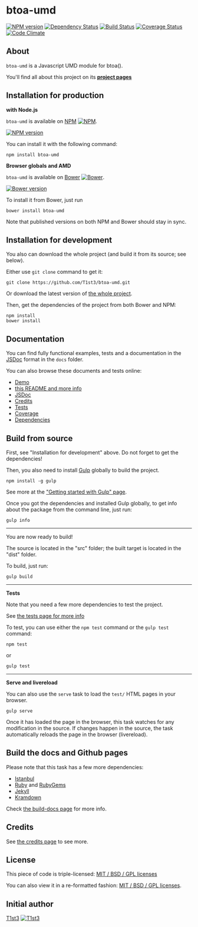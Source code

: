 btoa-umd
==================


[![NPM version](https://badge.fury.io/js/btoa-umd.svg)](http://badge.fury.io/js/btoa-umd)
[![Dependency Status](https://david-dm.org/t1st3/btoa-umd.svg?theme=shields.io)](https://david-dm.org/t1st3/btoa-umd)
[![Build Status](https://travis-ci.org/T1st3/btoa-umd.svg?branch=master)](https://travis-ci.org/T1st3/btoa-umd)
[![Coverage Status](https://coveralls.io/repos/T1st3/btoa-umd/badge.png)](https://coveralls.io/r/T1st3/btoa-umd)
[![Code Climate](https://codeclimate.com/github/T1st3/btoa-umd/badges/gpa.svg)](https://codeclimate.com/github/T1st3/btoa-umd)



About
---

`btoa-umd` is a Javascript UMD module for btoa().

You'll find all about this project on its **[project pages](http://www.tiste.org/btoa-umd/)**




Installation for production
---

**with Node.js**

`btoa-umd` is available on [NPM](https://www.npmjs.org/package/btoa-umd)
[![NPM](http://www.tiste.org/btoa-umd/assets/img/vendor/npm-16x16.png)](https://www.npmjs.org/package/btoa-umd).

[![NPM version](https://badge.fury.io/js/btoa-umd.svg)](http://badge.fury.io/js/btoa-umd)

You can install it with the following command:

    npm install btoa-umd


**Browser globals and AMD**


`btoa-umd` is available on [Bower](http://bower.io/search/?q=btoa-umd)
[![Bower](http://www.tiste.org/btoa-umd/assets/img/vendor/bower-16x16.png)](http://bower.io/search/?q=btoa-umd).

[![Bower version](https://badge.fury.io/bo/btoa-umd.svg)](http://badge.fury.io/js/btoa-umd)

To install it from Bower, just run 

    bower install btoa-umd

Note that published versions on both NPM and Bower should stay in sync.



Installation for development
---


You also can download the whole project (and build it from its source; see below).

Either use `git clone` command to get it:

    git clone https://github.com/T1st3/btoa-umd.git

Or download the latest version of [the whole project](https://github.com/T1st3/btoa-umd/archive/master.zip).

Then, get the dependencies of the project from both Bower and NPM:

    npm install
    bower install



Documentation
---


You can find fully functional examples, tests and a documentation in the [JSDoc](http://usejsdoc.org/) format in the `docs` folder.

You can also browse these documents and tests online:

- [Demo](http://www.tiste.org/btoa-umd/demo.html)
- [this README and more info](http://www.tiste.org/btoa-umd)
- [JSDoc](http://www.tiste.org/btoa-umd/jsdoc.html)
- [Credits](http://www.tiste.org/btoa-umd/credits.html)
- [Tests](http://www.tiste.org/btoa-umd/tests.html)
- [Coverage](http://www.tiste.org/btoa-umd/coverage.html)
- [Dependencies](http://www.tiste.org/btoa-umd/dependencies.html)



Build from source
---


First, see "Installation for development" above. 
Do not forget to get the dependencies!

Then, you also need to install [Gulp](http://gulpjs.com/) globally to build the project.

    npm install -g gulp

See more at the ["Getting started with Gulp" page](https://github.com/gulpjs/gulp/blob/master/docs/getting-started.md#getting-started).

Once you got the dependencies and installed Gulp globally, to get info about the package from the command line, just run:

    gulp info


---

You are now ready to build!

The source is located in the "src" folder; the built target is located in the "dist" folder.

To build, just run:

    gulp build

---

**Tests**

Note that you need a few more dependencies to test the project.

See [the tests page for more info](http://www.tiste.org/btoa-umd/tests.html)

To test, you can use either the `npm test` command or the `gulp test` command:

    npm test

or

    gulp test



---

**Serve and livereload**

You can also use the `serve` task to load the `test/` HTML pages in your browser.

    gulp serve

Once it has loaded the page in the browser, this task watches for any modification in the source.
If changes happen in the source, the task automatically reloads the page in the browser (livereload).





Build the docs and Github pages
---

Please note that this task has a few more dependencies:

* [Istanbul](http://gotwarlost.github.io/istanbul/)
* [Ruby](https://www.ruby-lang.org/) and [RubyGems](https://rubygems.org/)
* [Jekyll](http://jekyllrb.com/)
* [Kramdown](http://kramdown.gettalong.org/)


Check [the build-docs page](http://www.tiste.org/btoa-umd/build_docs.html) for more info.




Credits
---


See [the credits page](http://www.tiste.org/btoa-umd/credits.html) to see more.


License
---


This piece of code is triple-licensed: [MIT / BSD / GPL licenses](https://github.com/T1st3/btoa-umd/blob/master/LICENSE.md)

You can also view it in a re-formatted fashion: [MIT / BSD / GPL licenses](http://www.tiste.org/btoa-umd/license.html).



Initial author
---

[T1st3](https://github.com/T1st3/) 
[![T1st3](http://www.tiste.org/btoa-umd/assets/img/gravatar-16x16.png)](https://github.com/T1st3/)

